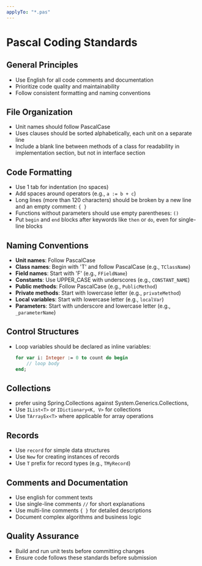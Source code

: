 ```yaml
---
applyTo: "*.pas"
---
```


# Pascal Coding Standards

## General Principles
* Use English for all code comments and documentation
* Prioritize code quality and maintainability
* Follow consistent formatting and naming conventions

## File Organization
* Unit names should follow PascalCase
* Uses clauses should be sorted alphabetically, each unit on a separate line
* Include a blank line between methods of a class for readability in implementation section, but not in interface section 

## Code Formatting
* Use 1 tab for indentation (no spaces)
* Add spaces around operators (e.g., `a := b + c`)
* Long lines (more than 120 characters) should be broken by a new line and an empty comment: `{ }`
* Functions without parameters should use empty parentheses: `()`
* Put `begin` and `end` blocks after keywords like `then` or `do`, even for single-line blocks

## Naming Conventions
* **Unit names**: Follow PascalCase
* **Class names**: Begin with 'T' and follow PascalCase (e.g., `TClassName`)
* **Field names**: Start with 'F' (e.g., `FFieldName`)
* **Constants**: Use UPPER_CASE with underscores (e.g., `CONSTANT_NAME`)
* **Public methods**: Follow PascalCase (e.g., `PublicMethod`)
* **Private methods**: Start with lowercase letter (e.g., `privateMethod`)
* **Local variables**: Start with lowercase letter (e.g., `localVar`)
* **Parameters**: Start with underscore and lowercase letter (e.g., `_parameterName`)

## Control Structures
* Loop variables should be declared as inline variables:
  ```pascal
  for var i: Integer := 0 to count do begin
      // loop body
  end;
  ```

## Collections
* prefer using Spring.Collections against System.Generics.Collections,
* Use `IList<T>` or `IDictionary<K, V>` for collections
* Use `TArrayEx<T>` where applicable for array operations

## Records
* Use `record` for simple data structures
* Use `New` for creating instances of records
* Use `T` prefix for record types (e.g., `TMyRecord`)

## Comments and Documentation
* Use english for comment texts
* Use single-line comments `//` for short explanations
* Use multi-line comments `{ }` for detailed descriptions
* Document complex algorithms and business logic

## Quality Assurance
* Build and run unit tests before committing changes
* Ensure code follows these standards before submission
